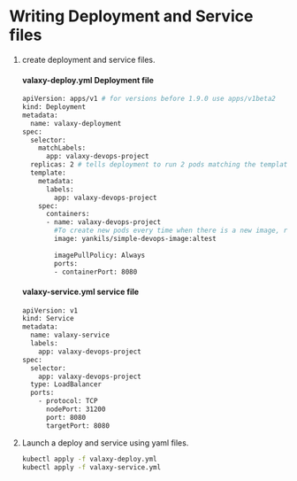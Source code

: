 # Writing Deployment and Service files 

1. create deployment and service files.

   #### valaxy-deploy.yml Deployment file
   ```sh
   apiVersion: apps/v1 # for versions before 1.9.0 use apps/v1beta2
   kind: Deployment
   metadata:
     name: valaxy-deployment
   spec:
     selector:
       matchLabels:
         app: valaxy-devops-project
     replicas: 2 # tells deployment to run 2 pods matching the template
     template:
       metadata:
         labels:
           app: valaxy-devops-project
       spec:
         containers:
         - name: valaxy-devops-project
           #To create new pods every time when there is a new image, replace image tag with version number
           image: yankils/simple-devops-image:altest 
        
           imagePullPolicy: Always
           ports:
           - containerPort: 8080

   ```
   #### valaxy-service.yml service file
   ```sh
   apiVersion: v1
   kind: Service
   metadata:
     name: valaxy-service
     labels:
       app: valaxy-devops-project
   spec:
     selector:
       app: valaxy-devops-project
     type: LoadBalancer
     ports:
       - protocol: TCP
         nodePort: 31200
         port: 8080
         targetPort: 8080
   ```

1. Launch a deploy and service using yaml files.
   ```sh
   kubectl apply -f valaxy-deploy.yml
   kubectl apply -f valaxy-service.yml
   ```
